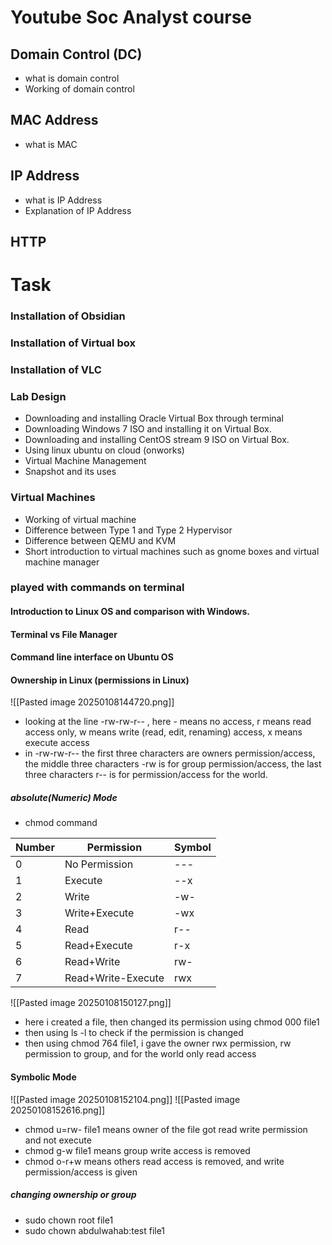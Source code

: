 
# Youtube Soc Analyst course

## Domain Control (DC)
- what is domain control
- Working of domain control
## MAC Address
- what is MAC

## IP Address
- what is IP Address
- Explanation of IP Address
## HTTP

# Task
### Installation of Obsidian
### Installation of Virtual box
### Installation of VLC
### Lab Design

- Downloading and installing Oracle Virtual Box through terminal
- Downloading Windows 7 ISO and installing it on Virtual Box.
- Downloading and installing CentOS stream 9 ISO on Virtual Box.
- Using linux ubuntu on cloud (onworks)
- Virtual Machine Management
- Snapshot and its uses
### Virtual Machines
- Working of virtual machine
- Difference between Type 1 and Type 2 Hypervisor
- Difference between QEMU and KVM
- Short introduction to virtual machines such as gnome boxes and virtual machine manager
### played with commands on terminal




#### Introduction to Linux OS and comparison with Windows.
#### Terminal vs File Manager
#### Command line interface on Ubuntu OS
#### Ownership in Linux (permissions in Linux)
![[Pasted image 20250108144720.png]]
- looking at the line -rw-rw-r-- , here - means no access, r means read access only, w means write (read, edit, renaming) access, x means execute access
- in -rw-rw-r-- the first three characters are owners permission/access, the middle three characters -rw is for group permission/access, the last three characters r-- is for permission/access for the world.
##### absolute(Numeric) Mode

- chmod command

| Number | Permission         | Symbol |
| ------ | ------------------ | ------ |
| 0      | No Permission      | ---    |
| 1      | Execute            | --x    |
| 2      | Write              | -w-    |
| 3      | Write+Execute      | -wx    |
| 4      | Read               | r--    |
| 5      | Read+Execute       | r-x    |
| 6      | Read+Write         | rw-    |
| 7      | Read+Write-Execute | rwx    |
![[Pasted image 20250108150127.png]]

- here i created a file, then changed its permission using chmod 000 file1
- then using ls -l to check if the permission is changed
- then using chmod 764 file1, i gave the owner rwx permission, rw permission to group, and for the world only read access
#### Symbolic Mode
![[Pasted image 20250108152104.png]]
![[Pasted image 20250108152616.png]]

- chmod u=rw- file1 means owner of the file got read write permission and not execute
- chmod g-w file1 means group write access is removed
- chmod o-r+w means others read access is removed, and write permission/access is given
##### changing ownership or group
- sudo chown root file1
- sudo chown abdulwahab:test file1
